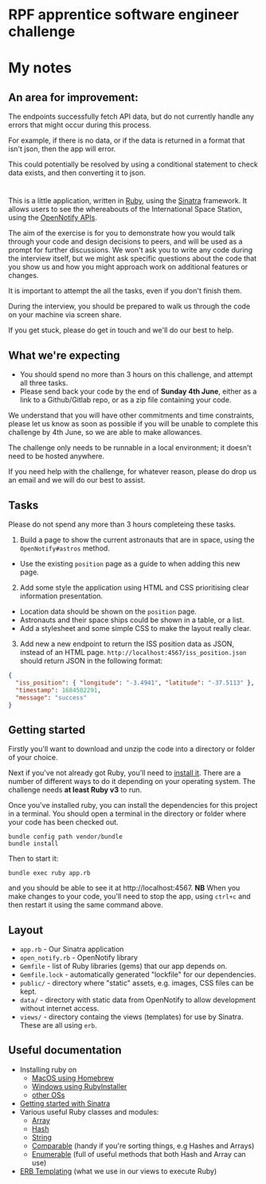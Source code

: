 # RPF apprentice software engineer challenge

# My notes

## An area for improvement:

The endpoints successfully fetch API data, but do not currently handle any errors that might occur during this process.

For example, if there is no data, or if the data is returned in a format that isn't json, then the app will error.

This could potentially be resolved by using a conditional statement to check data exists, and then converting it to json.




#



This is a little application, written in [Ruby](https://ruby-lang.org), using the [Sinatra](https://sinatrarb.com/) framework. It allows users to see the whereabouts of the International Space Station, using the [OpenNotify APIs](http://api.open-notify.org/).

The aim of the exercise is for you to demonstrate how you would talk through your code and design decisions to peers, and will be used as a prompt for further discussions. We won't ask you to write any code during the interview itself, but we might ask specific questions about the code that you show us and how you might approach work on additional features or changes.

It is important to attempt the all the tasks, even if you don't finish them.

During the interview, you should be prepared to walk us through the code on your machine via screen share.

If you get stuck, please do get in touch and we'll do our best to help.

## What we're expecting

- You should spend no more than 3 hours on this challenge, and attempt all three tasks.
- Please send back your code by the end of **Sunday 4th June**, either as a link to a Github/Gitlab repo, or as a zip file containing your code.

We understand that you will have other commitments and time constraints, please let us know as soon as possible if you will be unable to complete this challenge by 4th June, so we are able to make allowances.

The challenge only needs to be runnable in a local environment; it doesn't need to be hosted anywhere.

If you need help with the challenge, for whatever reason, please do drop us an email and we will do our best to assist.

## Tasks

Please do not spend any more than 3 hours completeing these tasks.

1. Build a page to show the current astronauts that are in space, using the `OpenNotify#astros` method.

- Use the existing `position` page as a guide to when adding this new page.

2. Add some style the application using HTML and CSS prioritising clear information presentation.

- Location data should be shown on the `position` page.
- Astronauts and their space ships could be shown in a table, or a list.
- Add a stylesheet and some simple CSS to make the layout really clear.

3. Add new a new endpoint to return the ISS position data as JSON, instead of an HTML page. `http://localhost:4567/iss_position.json` should return JSON in the following format:

```json
{
  "iss_position": { "longitude": "-3.4941", "latitude": "-37.5113" },
  "timestamp": 1684502291,
  "message": "success"
}
```

## Getting started

Firstly you'll want to download and unzip the code into a directory or folder of your choice.

Next if you've not already got Ruby, you'll need to [install it](https://www.ruby-lang.org/en/documentation/installation/). There are a number of different ways to do it depending on your operating system. The challenge needs **at least Ruby v3** to run.

Once you've installed ruby, you can install the dependencies for this project in a terminal. You should open a terminal in the directory or folder where your code has been checked out.

```shell
bundle config path vendor/bundle
bundle install
```

Then to start it:

```shell
bundle exec ruby app.rb
```

and you should be able to see it at http://localhost:4567. **NB** When you make changes to your code, you'll need to stop the app, using `ctrl+c` and then restart it using the same command above.

## Layout

- `app.rb` - Our Sinatra application
- `open_notify.rb` - OpenNotify library
- `Gemfile` - list of Ruby libraries (gems) that our app depends on.
- `Gemfile.lock` - automatically generated "lockfile" for our dependencies.
- `public/` - directory where "static" assets, e.g. images, CSS files can be kept.
- `data/` - directory with static data from OpenNotify to allow development without internet access.
- `views/` - directory containg the views (templates) for use by Sinatra. These are all using `erb`.

## Useful documentation

- Installing ruby on
  - [MacOS using Homebrew](https://stackify.com/install-ruby-on-your-mac-everything-you-need-to-get-going/)
  - [Windows using RubyInstaller](https://stackify.com/install-ruby-on-windows-everything-you-need-to-get-going/)
  - [other OSs](https://www.ruby-lang.org/en/documentation/installation/)
- [Getting started with Sinatra](https://sinatrarb.com/intro.html)
- Various useful Ruby classes and modules:
  - [Array](https://ruby-doc.org/3.2.2/Array.html)
  - [Hash](https://ruby-doc.org/3.2.2/Hash.html)
  - [String](https://ruby-doc.org/3.2.2/String.html)
  - [Comparable](https://ruby-doc.org/3.2.2/Comparable.html) (handy if you're sorting things, e.g Hashes and Arrays)
  - [Enumerable](https://ruby-doc.org/3.2.2/Enumerable.html) (full of useful methods that both Hash and Array can use)
- [ERB Templating](https://ruby-doc.org/3.2.2/stdlibs/erb/ERB.html) (what we use in our views to execute Ruby)
